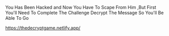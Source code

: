 You Has Been Hacked and Now You Have To Scape From Him ,But First You'll Need To Complete The Challenge 
Decrypt The Message So You'll Be Able To Go 

https://thedecryptgame.netlify.app/
